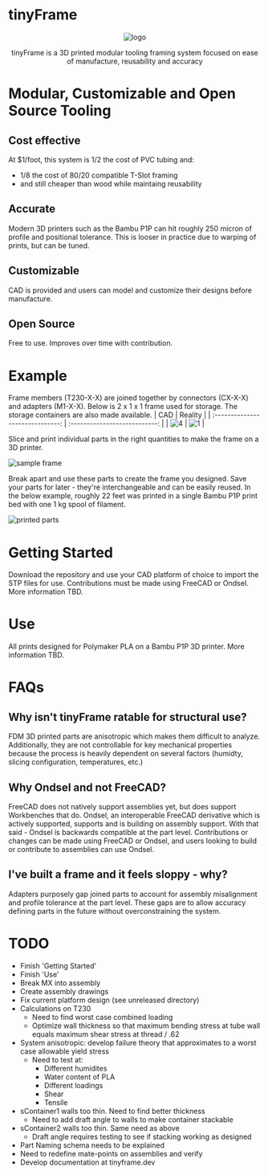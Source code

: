 # tinyFrame

<div align="center">

![logo](/repoData/logo.png)

tinyFrame is a 3D printed modular tooling framing system focused on ease of manufacture, reusability and accuracy
</div>

# Modular, Customizable and Open Source Tooling
## Cost effective
At $1/foot, this system is 1/2 the cost of PVC tubing and:
- 1/8 the cost of 80/20 compatible T-Slot framing
- and still cheaper than wood while maintaing reusability 
## Accurate
Modern 3D printers such as the Bambu P1P can hit roughly 250 micron of profile and positional tolerance. This is looser in practice due to warping of prints, but can be tuned. 
## Customizable
CAD is provided and users can model and customize their designs before manufacture.
## Open Source
Free to use. Improves over time with contribution.

# Example
Frame members (T230-X-X) are joined together by connectors (CX-X-X) and adapters (M1-X-X). Below is 2 x 1 x 1 frame used for storage. The storage containers are also made available.
| CAD | Reality |
| :------------------------------: | :---------------------------: |
| ![4](/repoData/SS4.png) | ![1](/repoData/SS1.png) |


Slice and print individual parts in the right quantities to make the frame on a 3D printer.

![sample frame](/repoData/SS2.png)

Break apart and use these parts to create the frame you designed. Save your parts for later - they're interchangeable and can be easily reused. In the below example, roughly 22 feet was printed in a single Bambu P1P print bed with one 1 kg spool of filament.

![printed parts](/repoData/SS3.png)

# Getting Started
Download the repository and use your CAD platform of choice to import the STP files for use.
Contributions must be made using FreeCAD or Ondsel.
More information TBD.

# Use
All prints designed for Polymaker PLA on a Bambu P1P 3D printer.
More information TBD.

# FAQs
## Why isn't tinyFrame ratable for structural use?
FDM 3D printed parts are anisotropic which makes them difficult to analyze. Additionally, they are not controllable for key mechanical properties because the process is heavily dependent on several factors (humidty, slicing configuration, temperatures, etc.)

## Why Ondsel and not FreeCAD?
FreeCAD does not natively support assemblies yet, but does support Workbenches that do. Ondsel, an interoperable FreeCAD derivative which is actively supported, supports and is building on assembly support. With that said - Ondsel is backwards compatible at the part level. Contributions or changes can be made using FreeCAD or Ondsel, and users looking to build or contribute to assemblies can use Ondsel.

## I've built a frame and it feels sloppy - why?
Adapters purposely gap joined parts to account for assembly misalignment and profile tolerance at the part level. These gaps are to allow accuracy defining parts in the future without overconstraining the system.

# TODO
- Finish 'Getting Started'
- Finish 'Use'
- Break MX into assembly
- Create assembly drawings 
- Fix current platform design (see unreleased directory)
- Calculations on T230
	- Need to find worst case combined loading
	- Optimize wall thickness so that maximum bending stress at tube wall equals maximum shear stress at thread / .62
- System anisotropic: develop failure theory that approximates to a worst case allowable yield stress
	- Need to test at:
		- Different humidites
		- Water content of PLA
		- Different loadings
		- Shear
		- Tensile
- sContainer1 walls too thin. Need to find better thickness
	- Need to add draft angle to walls to make container stackable
- sContainer2 walls too thin. Same need as above
	- Draft angle requires testing to see if stacking working as designed
- Part Naming schema needs to be explained
- Need to redefine mate-points on assemblies and verify
- Develop documentation at tinyframe.dev
